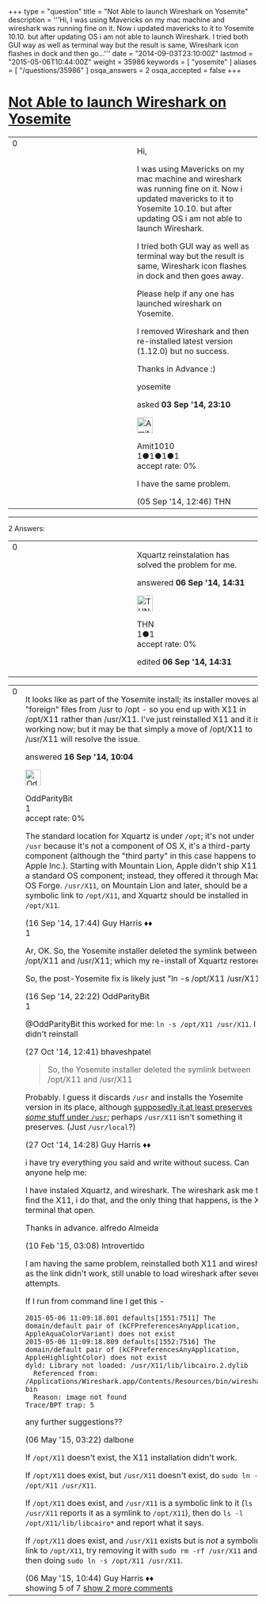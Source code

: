 +++
type = "question"
title = "Not Able to launch Wireshark on Yosemite"
description = '''Hi, I was using Mavericks on my mac machine and wireshark was running fine on it. Now i updated mavericks to it to Yosemite 10.10. but after updating OS i am not able to launch Wireshark.  I tried both GUI way as well as terminal way but the result is same, Wireshark icon flashes in dock and then go...'''
date = "2014-09-03T23:10:00Z"
lastmod = "2015-05-06T10:44:00Z"
weight = 35986
keywords = [ "yosemite" ]
aliases = [ "/questions/35986" ]
osqa_answers = 2
osqa_accepted = false
+++

<div class="headNormal">

# [Not Able to launch Wireshark on Yosemite](/questions/35986/not-able-to-launch-wireshark-on-yosemite)

</div>

<div id="main-body">

<div id="askform">

<table id="question-table" style="width:100%;"><colgroup><col style="width: 50%" /><col style="width: 50%" /></colgroup><tbody><tr class="odd"><td style="width: 30px; vertical-align: top"><div class="vote-buttons"><span id="post-35986-upvote" class="ajax-command post-vote up" rel="nofollow" title="I like this post (click again to cancel)"> </span><div id="post-35986-score" class="post-score" title="current number of votes">0</div><span id="post-35986-downvote" class="ajax-command post-vote down" rel="nofollow" title="I dont like this post (click again to cancel)"> </span> <span id="favorite-mark" class="ajax-command favorite-mark" rel="nofollow" title="mark/unmark this question as favorite (click again to cancel)"> </span><div id="favorite-count" class="favorite-count"></div></div></td><td><div id="item-right"><div class="question-body"><p>Hi,</p><p>I was using Mavericks on my mac machine and wireshark was running fine on it. Now i updated mavericks to it to Yosemite 10.10. but after updating OS i am not able to launch Wireshark.</p><p>I tried both GUI way as well as terminal way but the result is same, Wireshark icon flashes in dock and then goes away.</p><p>Please help if any one has launched wireshark on Yosemite.</p><p>I removed Wireshark and then re-installed latest version (1.12.0) but no success.</p><p>Thanks in Advance :)</p></div><div id="question-tags" class="tags-container tags"><span class="post-tag tag-link-yosemite" rel="tag" title="see questions tagged &#39;yosemite&#39;">yosemite</span></div><div id="question-controls" class="post-controls"></div><div class="post-update-info-container"><div class="post-update-info post-update-info-user"><p>asked <strong>03 Sep '14, 23:10</strong></p><img src="https://secure.gravatar.com/avatar/0d7e788bbafa60b56ea3a534b74db1de?s=32&amp;d=identicon&amp;r=g" class="gravatar" width="32" height="32" alt="Amit1010&#39;s gravatar image" /><p><span>Amit1010</span><br />
<span class="score" title="1 reputation points">1</span><span title="1 badges"><span class="badge1">●</span><span class="badgecount">1</span></span><span title="1 badges"><span class="silver">●</span><span class="badgecount">1</span></span><span title="1 badges"><span class="bronze">●</span><span class="badgecount">1</span></span><br />
<span class="accept_rate" title="Rate of the user&#39;s accepted answers">accept rate:</span> <span title="Amit1010 has no accepted answers">0%</span></p></div></div><div id="comments-container-35986" class="comments-container"><span id="36034"></span><div id="comment-36034" class="comment"><div id="post-36034-score" class="comment-score"></div><div class="comment-text"><p>I have the same problem.</p></div><div id="comment-36034-info" class="comment-info"><span class="comment-age">(05 Sep '14, 12:46)</span> <span class="comment-user userinfo">THN</span></div></div></div><div id="comment-tools-35986" class="comment-tools"></div><div class="clear"></div><div id="comment-35986-form-container" class="comment-form-container"></div><div class="clear"></div></div></td></tr></tbody></table>

------------------------------------------------------------------------

<div class="tabBar">

<span id="sort-top"></span>

<div class="headQuestions">

2 Answers:

</div>

</div>

<span id="36046"></span>

<div id="answer-container-36046" class="answer">

<table style="width:100%;"><colgroup><col style="width: 50%" /><col style="width: 50%" /></colgroup><tbody><tr class="odd"><td style="width: 30px; vertical-align: top"><div class="vote-buttons"><span id="post-36046-upvote" class="ajax-command post-vote up" rel="nofollow" title="I like this post (click again to cancel)"> </span><div id="post-36046-score" class="post-score" title="current number of votes">0</div><span id="post-36046-downvote" class="ajax-command post-vote down" rel="nofollow" title="I dont like this post (click again to cancel)"> </span></div></td><td><div class="item-right"><div class="answer-body"><p>Xquartz reinstalation has solved the problem for me.</p></div><div class="answer-controls post-controls"></div><div class="post-update-info-container"><div class="post-update-info post-update-info-user"><p>answered <strong>06 Sep '14, 14:31</strong></p><img src="https://secure.gravatar.com/avatar/6c6309e8188537cc34e15025030ed93d?s=32&amp;d=identicon&amp;r=g" class="gravatar" width="32" height="32" alt="THN&#39;s gravatar image" /><p><span>THN</span><br />
<span class="score" title="1 reputation points">1</span><span title="1 badges"><span class="bronze">●</span><span class="badgecount">1</span></span><br />
<span class="accept_rate" title="Rate of the user&#39;s accepted answers">accept rate:</span> <span title="THN has no accepted answers">0%</span></p></div><div class="post-update-info post-update-info-edited"><p><span> edited <strong>06 Sep '14, 14:31</strong> </span></p></div></div><div id="comments-container-36046" class="comments-container"></div><div id="comment-tools-36046" class="comment-tools"></div><div class="clear"></div><div id="comment-36046-form-container" class="comment-form-container"></div><div class="clear"></div></div></td></tr></tbody></table>

</div>

<span id="36369"></span>

<div id="answer-container-36369" class="answer">

<table style="width:100%;"><colgroup><col style="width: 50%" /><col style="width: 50%" /></colgroup><tbody><tr class="odd"><td style="width: 30px; vertical-align: top"><div class="vote-buttons"><span id="post-36369-upvote" class="ajax-command post-vote up" rel="nofollow" title="I like this post (click again to cancel)"> </span><div id="post-36369-score" class="post-score" title="current number of votes">0</div><span id="post-36369-downvote" class="ajax-command post-vote down" rel="nofollow" title="I dont like this post (click again to cancel)"> </span></div></td><td><div class="item-right"><div class="answer-body"><p>It looks like as part of the Yosemite install; its installer moves all "foreign" files from /usr to /opt - so you end up with X11 in /opt/X11 rather than /usr/X11. I've just reinstalled X11 and it is working now; but it may be that simply a move of /opt/X11 to /usr/X11 will resolve the issue.</p></div><div class="answer-controls post-controls"></div><div class="post-update-info-container"><div class="post-update-info post-update-info-user"><p>answered <strong>16 Sep '14, 10:04</strong></p><img src="https://secure.gravatar.com/avatar/17a32b94d7481cc6918620428350c5cf?s=32&amp;d=identicon&amp;r=g" class="gravatar" width="32" height="32" alt="OddParityBit&#39;s gravatar image" /><p><span>OddParityBit</span><br />
<span class="score" title="1 reputation points">1</span><br />
<span class="accept_rate" title="Rate of the user&#39;s accepted answers">accept rate:</span> <span title="OddParityBit has no accepted answers">0%</span></p></div></div><div id="comments-container-36369" class="comments-container"><span id="36382"></span><div id="comment-36382" class="comment"><div id="post-36382-score" class="comment-score"></div><div class="comment-text"><p>The standard location for Xquartz is under <code>/opt</code>; it's not under <code>/usr</code> because it's not a component of OS X, it's a third-party component (although the "third party" in this case happens to be Apple Inc.). Starting with Mountain Lion, Apple didn't ship X11 as a standard OS component; instead, they offered it through Mac OS Forge. <code>/usr/X11</code>, on Mountain Lion and later, should be a symbolic link to <code>/opt/X11</code>, and Xquartz should be installed in <code>/opt/X11</code>.</p></div><div id="comment-36382-info" class="comment-info"><span class="comment-age">(16 Sep '14, 17:44)</span> <span class="comment-user userinfo">Guy Harris ♦♦</span></div></div><span id="36392"></span><div id="comment-36392" class="comment"><div id="post-36392-score" class="comment-score">1</div><div class="comment-text"><p>Ar, OK. So, the Yosemite installer deleted the symlink between /opt/X11 and /usr/X11; which my re-install of Xquartz restored.</p><p>So, the post-Yosemite fix is likely just "ln -s /opt/X11 /usr/X11"...</p></div><div id="comment-36392-info" class="comment-info"><span class="comment-age">(16 Sep '14, 22:22)</span> <span class="comment-user userinfo">OddParityBit</span></div></div><span id="37375"></span><div id="comment-37375" class="comment"><div id="post-37375-score" class="comment-score">1</div><div class="comment-text"><p><span>@OddParityBit</span> this worked for me: <code>ln -s /opt/X11 /usr/X11</code>. I didn't reinstall</p></div><div id="comment-37375-info" class="comment-info"><span class="comment-age">(27 Oct '14, 12:41)</span> <span class="comment-user userinfo">bhaveshpatel</span></div></div><span id="37379"></span><div id="comment-37379" class="comment"><div id="post-37379-score" class="comment-score"></div><div class="comment-text"><blockquote><p>So, the Yosemite installer deleted the symlink between /opt/X11 and /usr/X11</p></blockquote><p>Probably. I guess it discards <code>/usr</code> and installs the Yosemite version in its place, although <a href="https://jimlindley.com/blog/yosemite-upgrade-homebrew-tips/">supposedly it at least preserves <em>some</em> stuff under <code>/usr</code></a>; perhaps <code>/usr/X11</code> isn't something it preserves. (Just <code>/usr/local</code>?)</p></div><div id="comment-37379-info" class="comment-info"><span class="comment-age">(27 Oct '14, 14:28)</span> <span class="comment-user userinfo">Guy Harris ♦♦</span></div></div><span id="39755"></span><div id="comment-39755" class="comment"><div id="post-39755-score" class="comment-score"></div><div class="comment-text"><p>i have try everything you said and write without sucess. Can anyone help me:</p><p>I have instaled Xquartz, and wireshark. The wireshark ask me to find the X11, i do that, and the only thing that happens, is the X11 terminal that open.</p><p>Thanks in advance. alfredo Almeida</p></div><div id="comment-39755-info" class="comment-info"><span class="comment-age">(10 Feb '15, 03:08)</span> <span class="comment-user userinfo">Introvertido</span></div></div><span id="42122"></span><div id="comment-42122" class="comment not_top_scorer"><div id="post-42122-score" class="comment-score"></div><div class="comment-text"><p>I am having the same problem, reinstalled both X11 and wireshark as the link didn't work, still unable to load wireshark after several attempts.</p><p>If I run from command line I get this -</p><pre><code>2015-05-06 11:09:18.801 defaults[1551:7511] The domain/default pair of (kCFPreferencesAnyApplication, AppleAquaColorVariant) does not exist
2015-05-06 11:09:18.809 defaults[1552:7516] The domain/default pair of (kCFPreferencesAnyApplication, AppleHighlightColor) does not exist
dyld: Library not loaded: /usr/X11/lib/libcairo.2.dylib
  Referenced from: /Applications/Wireshark.app/Contents/Resources/bin/wireshark-bin
  Reason: image not found
Trace/BPT trap: 5</code></pre><p>any further suggestions??</p></div><div id="comment-42122-info" class="comment-info"><span class="comment-age">(06 May '15, 03:22)</span> <span class="comment-user userinfo">dalbone</span></div></div><span id="42149"></span><div id="comment-42149" class="comment not_top_scorer"><div id="post-42149-score" class="comment-score"></div><div class="comment-text"><p>If <code>/opt/X11</code> doesn't exist, the X11 installation didn't work.</p><p>If <code>/opt/X11</code> does exist, but <code>/usr/X11</code> doesn't exist, do <code>sudo ln -s /opt/X11 /usr/X11</code>.</p><p>If <code>/opt/X11</code> does exist, and <code>/usr/X11</code> is a symbolic link to it (<code>ls -l /usr/X11</code> reports it as a symlink to <code>/opt/X11</code>), then do <code>ls -l /opt/X11/lib/libcairo*</code> and report what it says.</p><p>If <code>/opt/X11</code> does exist, and <code>/usr/X11</code> exists but is <em>not</em> a symbolic link to <code>/opt/X11</code>, try removing it with <code>sudo rm -rf /usr/X11</code> and then doing <code>sudo ln -s /opt/X11 /usr/X11</code>.</p></div><div id="comment-42149-info" class="comment-info"><span class="comment-age">(06 May '15, 10:44)</span> <span class="comment-user userinfo">Guy Harris ♦♦</span></div></div></div><div id="comment-tools-36369" class="comment-tools"><span class="comments-showing"> showing 5 of 7 </span> <a href="#" class="show-all-comments-link">show 2 more comments</a></div><div class="clear"></div><div id="comment-36369-form-container" class="comment-form-container"></div><div class="clear"></div></div></td></tr></tbody></table>

</div>

<div class="paginator-container-left">

</div>

</div>

</div>

